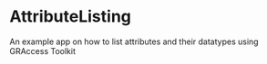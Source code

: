 # AttributeListing
An example app on how to list attributes and their datatypes using GRAccess Toolkit
